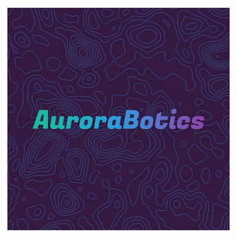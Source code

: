 ![AuroraBotics Logo](https://raw.githubusercontent.com/AuroraBotics/.github/main/AuroraBotics%20Logo%20-%20Square.png)
